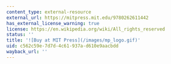 ```yaml
---
content_type: external-resource
external_url: https://mitpress.mit.edu/9780262611442
has_external_license_warning: true
license: https://en.wikipedia.org/wiki/All_rights_reserved
status: ''
title: '![Buy at MIT Press](/images/mp_logo.gif)'
uid: c562c59e-7d7d-4c61-937a-d610e9aacbdd
wayback_url: ''
---
```


